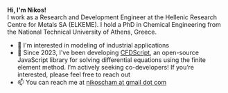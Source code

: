 <!-- - 👋 Hi, I’m Nikos. I’m a Chemical Engineer, PhD
- 👀 I'm interested in computational modeling and machine learning
- ⚡ Fun fact: I love listening to music and playing the guitar! 🎸 -->
<b>Hi, I'm Nikos!</b> </br>I work as a Research and Development Engineer at the Hellenic Research Centre for Metals SA (ELKEME). I hold a PhD in Chemical Engineering from the National Technical University of Athens, Greece.
- 👀 I'm interested in modeling of industrial applications
- 📢 Since 2023, I've been developing <a href="https://www.cfdscript.com/" target="_blank">CFDScript</a>, an open-source JavaScript library for solving differential equations using the finite element method. I’m actively seeking co-developers! If you’re interested, please feel free to reach out
- 📫 You can reach me at <a href="mailto:nikoscham@gmail.com">nikoscham at gmail dot com</a>

<!---
- 🌱 I’m currently learning ...
- 💞️ I’m looking to collaborate on ...
--->

<!---
nikoscham/nikoscham is a ✨ special ✨ repository because its `README.md` (this file) appears on your GitHub profile.
You can click the Preview link to take a look at your changes.
--->
